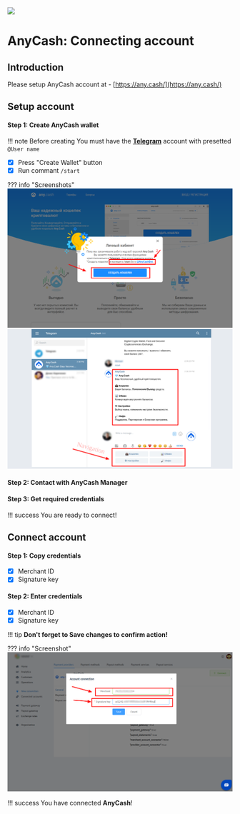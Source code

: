 <img src="https://static.openfintech.io/payment_providers/anycash/logo.svg?w=400" width="400px">

# AnyCash: Connecting account

## Introduction

Please setup AnyCash account at - 
[https://any.cash/](https://any.cash/)

## Setup account

#### Step 1: Create AnyCash wallet

!!! note
    Before creating You must have the [**Telegram**](https://web.telegram.org) account with presetted ```@User name```

- [x] Press "Create Wallet" button
- [x] Run commant ```/start```

??? info "Screenshots"
    [![Step 1](images/anycash-step1.png)](images/anycash-step1.png)
    [![Step 1](images/anycash-step1_1.png)](images/anycash-step1_1.png)

#### Step 2: Contact with AnyCash Manager

#### Step 3: Get required credentials

!!! success
    You are ready to connect!
    
## Connect account

#### Step 1: Copy credentials

- [x] Merchant ID
- [x] Signature key

#### Step 2: Enter credentials

- [x] Merchant ID
- [x] Signature key

!!! tip
    **Don't forget to Save changes to confirm action!**

??? info "Screenshot"
    [![Step 2](images/anycash-step_connect.png)](images/anycash-step_connect.png)


!!! success
    You have connected **AnyCash**!